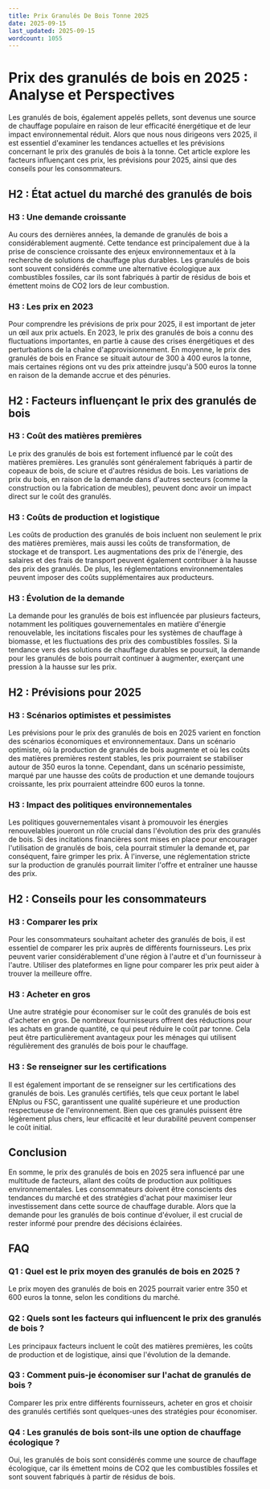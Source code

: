 ```yaml
---
title: Prix Granulés De Bois Tonne 2025
date: 2025-09-15
last_updated: 2025-09-15
wordcount: 1055
---
```


# Prix des granulés de bois en 2025 : Analyse et Perspectives

Les granulés de bois, également appelés pellets, sont devenus une source de chauffage populaire en raison de leur efficacité énergétique et de leur impact environnemental réduit. Alors que nous nous dirigeons vers 2025, il est essentiel d'examiner les tendances actuelles et les prévisions concernant le prix des granulés de bois à la tonne. Cet article explore les facteurs influençant ces prix, les prévisions pour 2025, ainsi que des conseils pour les consommateurs.

## H2 : État actuel du marché des granulés de bois

### H3 : Une demande croissante

Au cours des dernières années, la demande de granulés de bois a considérablement augmenté. Cette tendance est principalement due à la prise de conscience croissante des enjeux environnementaux et à la recherche de solutions de chauffage plus durables. Les granulés de bois sont souvent considérés comme une alternative écologique aux combustibles fossiles, car ils sont fabriqués à partir de résidus de bois et émettent moins de CO2 lors de leur combustion.

### H3 : Les prix en 2023

Pour comprendre les prévisions de prix pour 2025, il est important de jeter un œil aux prix actuels. En 2023, le prix des granulés de bois a connu des fluctuations importantes, en partie à cause des crises énergétiques et des perturbations de la chaîne d'approvisionnement. En moyenne, le prix des granulés de bois en France se situait autour de 300 à 400 euros la tonne, mais certaines régions ont vu des prix atteindre jusqu'à 500 euros la tonne en raison de la demande accrue et des pénuries.

## H2 : Facteurs influençant le prix des granulés de bois

### H3 : Coût des matières premières

Le prix des granulés de bois est fortement influencé par le coût des matières premières. Les granulés sont généralement fabriqués à partir de copeaux de bois, de sciure et d'autres résidus de bois. Les variations de prix du bois, en raison de la demande dans d'autres secteurs (comme la construction ou la fabrication de meubles), peuvent donc avoir un impact direct sur le coût des granulés.

### H3 : Coûts de production et logistique

Les coûts de production des granulés de bois incluent non seulement le prix des matières premières, mais aussi les coûts de transformation, de stockage et de transport. Les augmentations des prix de l'énergie, des salaires et des frais de transport peuvent également contribuer à la hausse des prix des granulés. De plus, les réglementations environnementales peuvent imposer des coûts supplémentaires aux producteurs.

### H3 : Évolution de la demande

La demande pour les granulés de bois est influencée par plusieurs facteurs, notamment les politiques gouvernementales en matière d'énergie renouvelable, les incitations fiscales pour les systèmes de chauffage à biomasse, et les fluctuations des prix des combustibles fossiles. Si la tendance vers des solutions de chauffage durables se poursuit, la demande pour les granulés de bois pourrait continuer à augmenter, exerçant une pression à la hausse sur les prix.

## H2 : Prévisions pour 2025

### H3 : Scénarios optimistes et pessimistes

Les prévisions pour le prix des granulés de bois en 2025 varient en fonction des scénarios économiques et environnementaux. Dans un scénario optimiste, où la production de granulés de bois augmente et où les coûts des matières premières restent stables, les prix pourraient se stabiliser autour de 350 euros la tonne. Cependant, dans un scénario pessimiste, marqué par une hausse des coûts de production et une demande toujours croissante, les prix pourraient atteindre 600 euros la tonne.

### H3 : Impact des politiques environnementales

Les politiques gouvernementales visant à promouvoir les énergies renouvelables joueront un rôle crucial dans l'évolution des prix des granulés de bois. Si des incitations financières sont mises en place pour encourager l'utilisation de granulés de bois, cela pourrait stimuler la demande et, par conséquent, faire grimper les prix. À l'inverse, une réglementation stricte sur la production de granulés pourrait limiter l'offre et entraîner une hausse des prix.

## H2 : Conseils pour les consommateurs

### H3 : Comparer les prix

Pour les consommateurs souhaitant acheter des granulés de bois, il est essentiel de comparer les prix auprès de différents fournisseurs. Les prix peuvent varier considérablement d'une région à l'autre et d'un fournisseur à l'autre. Utiliser des plateformes en ligne pour comparer les prix peut aider à trouver la meilleure offre.

### H3 : Acheter en gros

Une autre stratégie pour économiser sur le coût des granulés de bois est d'acheter en gros. De nombreux fournisseurs offrent des réductions pour les achats en grande quantité, ce qui peut réduire le coût par tonne. Cela peut être particulièrement avantageux pour les ménages qui utilisent régulièrement des granulés de bois pour le chauffage.

### H3 : Se renseigner sur les certifications

Il est également important de se renseigner sur les certifications des granulés de bois. Les granulés certifiés, tels que ceux portant le label ENplus ou FSC, garantissent une qualité supérieure et une production respectueuse de l'environnement. Bien que ces granulés puissent être légèrement plus chers, leur efficacité et leur durabilité peuvent compenser le coût initial.

## Conclusion

En somme, le prix des granulés de bois en 2025 sera influencé par une multitude de facteurs, allant des coûts de production aux politiques environnementales. Les consommateurs doivent être conscients des tendances du marché et des stratégies d'achat pour maximiser leur investissement dans cette source de chauffage durable. Alors que la demande pour les granulés de bois continue d'évoluer, il est crucial de rester informé pour prendre des décisions éclairées.

## FAQ

### Q1 : Quel est le prix moyen des granulés de bois en 2025 ?

Le prix moyen des granulés de bois en 2025 pourrait varier entre 350 et 600 euros la tonne, selon les conditions du marché.

### Q2 : Quels sont les facteurs qui influencent le prix des granulés de bois ?

Les principaux facteurs incluent le coût des matières premières, les coûts de production et de logistique, ainsi que l'évolution de la demande.

### Q3 : Comment puis-je économiser sur l'achat de granulés de bois ?

Comparer les prix entre différents fournisseurs, acheter en gros et choisir des granulés certifiés sont quelques-unes des stratégies pour économiser.

### Q4 : Les granulés de bois sont-ils une option de chauffage écologique ?

Oui, les granulés de bois sont considérés comme une source de chauffage écologique, car ils émettent moins de CO2 que les combustibles fossiles et sont souvent fabriqués à partir de résidus de bois.